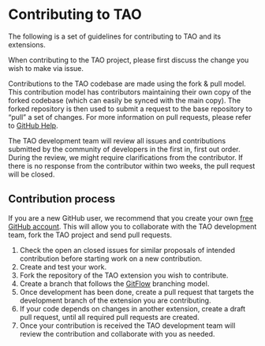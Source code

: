 # Contributing to TAO

The following is a set of guidelines for contributing to TAO and its extensions.

When contributing to the TAO project, please first discuss the change you wish to make via issue.

Contributions to the TAO codebase are made using the fork & pull model.
This contribution model has contributors maintaining their own copy of the forked codebase (which can easily be synced with the main copy). The forked repository is then used to submit a request to the base repository to “pull” a set of changes. For more information on pull requests, please refer to [GitHub Help](https://help.github.com/articles/about-pull-requests/).

The TAO development team will review all issues and contributions submitted by the community of developers in the first in, first out order. During the review, we might require clarifications from the contributor. If there is no response from the contributor within two weeks, the pull request will be closed.

## Contribution process

If you are a new GitHub user, we recommend that you create your own [free GitHub account](https://github.com/signup/free). This will allow you to collaborate with the TAO development team, fork the TAO project and send pull requests.

1. Check the open an closed issues for similar proposals of intended contribution before starting work on a new contribution.
2. Create and test your work.
3. Fork the repository of the TAO extension you wish to contribute.
4. Create a branch that follows the [GitFlow](https://datasift.github.io/gitflow/IntroducingGitFlow.html) branching model.
5. Once development has been done, create a pull request that targets the development branch of the extension you are contributing.
6. If your code depends on changes in another extension, create a draft pull request, until all required pull requests are created.
7. Once your contribution is received the TAO development team will review the contribution and collaborate with you as needed.
